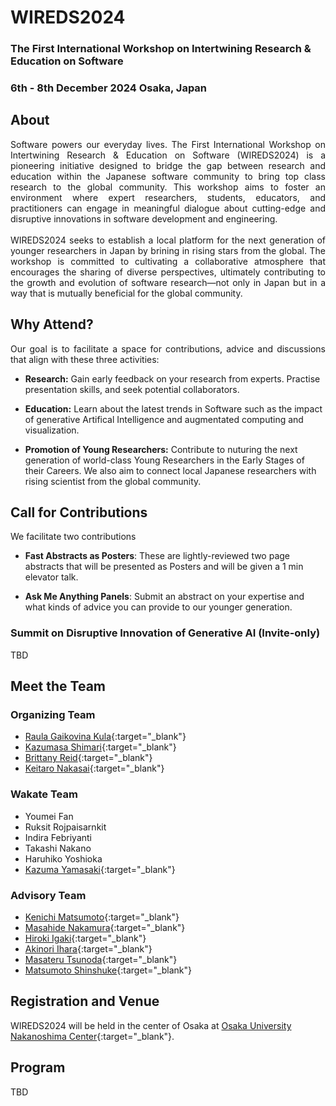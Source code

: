 # WIREDS2024

### The First International Workshop on Intertwining Research & Education on Software

### **6th - 8th December 2024 Osaka, Japan**

## About

<p style='text-align: justify;'>
Software powers our everyday lives. The First International Workshop on Intertwining Research & Education on Software (WIREDS2024) is a pioneering initiative designed to bridge the gap between research and education within the Japanese software community to bring top class research to the global community. This workshop aims to foster an environment where expert researchers, students, educators, and practitioners can engage in meaningful dialogue about cutting-edge and disruptive innovations in software development and engineering.
<br>
<br>
WIREDS2024 seeks to establish a local platform for the next generation of younger researchers in Japan by brining in rising stars from the global. The workshop is committed to cultivating a collaborative atmosphere that encourages the sharing of diverse perspectives, ultimately contributing to the growth and evolution of software research—not only in Japan but in a way that is mutually beneficial for the global community.
</p>

## Why Attend?
<p style='text-align: justify;'>
Our goal is to facilitate a space for contributions, advice and discussions that align with these three activities:
</p>

- **Research:** Gain early feedback on your research from experts. Practise presentation skills, and seek potential collaborators.

- **Education:** Learn about the latest trends in Software such as the impact of generative Artifical Intelligence and augmentated computing and visualization. 
  
- **Promotion of Young Researchers:** Contribute to nuturing the next generation of world-class Young Researchers in the Early Stages of their Careers. We also aim to connect local Japanese researchers with rising scientist from the global community.  

## Call for Contributions
<p style='text-align: justify;'>
We facilitate two contributions
</p>

- **Fast Abstracts as Posters**: These are lightly-reviewed two page abstracts that will be presented as Posters and will be given a 1 min elevator talk.

- **Ask Me Anything Panels**: Submit an abstract on your expertise and what kinds of advice you can provide to our younger generation.

### Summit on Disruptive Innovation of Generative AI (Invite-only)

TBD

## Meet the Team

### Organizing Team
- [Raula Gaikovina Kula](https://raux.github.io){:target="_blank"}
- [Kazumasa Shimari](https://k-shimari.github.io){:target="_blank"}
- [Brittany Reid](https://brittany-reid.github.io){:target="_blank"}
- [Keitaro Nakasai](https://researchmap.jp/keitaro_nakasai){:target="_blank"}

### Wakate Team
- Youmei Fan
- Ruksit Rojpaisarnkit
- Indira Febriyanti
- Takashi Nakano
- Haruhiko Yoshioka
- [Kazuma Yamasaki](https://hietan.com){:target="_blank"}

### Advisory Team
- [Kenichi Matsumoto](https://researchmap.jp/KenichiMatsumoto){:target="_blank"}
- [Masahide Nakamura](https://www27.cs.kobe-u.ac.jp/~masa-n/index-e.html){:target="_blank"}
- [Hiroki Igaki](https://jp.linkedin.com/in/hiroshi-igaki-92b42650){:target="_blank"}
- [Akinori Ihara](https://socsel.jpn.org/index.php/akinori-ihara/){:target="_blank"}
- [Masateru Tsunoda](https://www.kindai.ac.jp/english/research/researchers/introduce/tsunoda-masateru-bb1.html){:target="_blank"}
- [Matsumoto Shinshuke](https://sdl.ist.osaka-u.ac.jp/~shinsuke/){:target="_blank"}

## Registration and Venue

WIREDS2024 will be held in the center of Osaka at [Osaka University Nakanoshima Center](https://www.onc.osaka-u.ac.jp/){:target="_blank"}.

## Program

TBD
